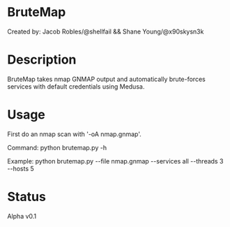 # BruteMap
Created by: Jacob Robles/@shellfail && Shane Young/@x90skysn3k

# Description
BruteMap takes nmap GNMAP output and automatically brute-forces services with default credentials using Medusa. 

# Usage
First do an nmap scan with '-oA nmap.gnmap'.

Command: python brutemap.py -h

Example: python brutemap.py --file nmap.gnmap --services all --threads 3 --hosts 5
# Status
Alpha v0.1
